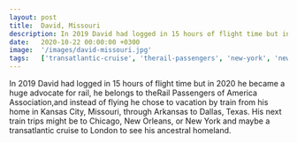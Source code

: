 ```yaml
---
layout: post
title:  David, Missouri
description: In 2019 David had logged in 15 hours of flight time but in 2020 he became a huge advocate for rail, he belongs to theRail Passengers of America Associ...
date:   2020-10-22 00:00:00 +0300
image:  '/images/david-missouri.jpg'
tags:   ['transatlantic-cruise', 'therail-passengers', 'new-york', 'new-orleans', 'kansas-city', 'huge-advocate', 'flight-time', 'ancestral-homeland']
---
```

In 2019 David had logged in 15 hours of flight time but in 2020 he became a huge advocate for rail, he belongs to theRail Passengers of America Association,and instead of flying he chose to vacation by train from his home in Kansas City, Missouri, through Arkansas to Dallas, Texas. His next train trips might be to Chicago, New Orleans, or New York and maybe a transatlantic cruise to London to see his ancestral homeland.

